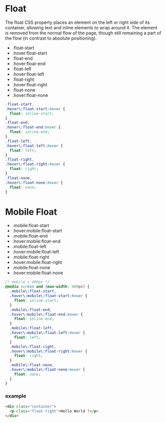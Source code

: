 # Float

The float CSS property places an element on the left or right side of its container, allowing text and inline elements to wrap around it. The element is removed from the normal flow of the page, though still remaining a part of the flow (in contrast to absolute positioning).

- .float-start
- .hover:float-start
- .float-end
- .hover:float-end
- .float-left
- .hover:float-left
- .float-right
- .hover:float-right
- .float-none
- .hover:float-none

```css
.float-start,
.hover\:float-start:hover {
  float: inline-start;
}
.float-end,
.hover\:float-end:hover {
  float: inline-end;
}
.float-left,
.hover\:float-left:hover {
  float: left;
}
.float-right,
.hover\:float-right:hover {
  float: right;
}
.float-none,
.hover\:float-none:hover {
  float: none;
}
```

# Mobile Float

- .mobile:float-start
- .hover:mobile:float-start
- .mobile:float-end
- .hover:mobile:float-end
- .mobile:float-left
- .hover:mobile:float-left
- .mobile:float-right
- .hover:mobile:float-right
- .mobile:float-none
- .hover:mobile:float-none

```css
/* mobile < 480px */
@media screen and (max-width: 480px) {
  .mobile\:float-start,
  .hover\:mobile\:float-start:hover {
    float: inline-start;
  }
  .mobile\:float-end,
  .hover\:mobile\:float-end:hover {
    float: inline-end;
  }
  .mobile\:float-left,
  .hover\:mobile\:float-left:hover {
    float: left;
  }
  .mobile\:float-right,
  .hover\:mobile\:float-right:hover {
    float: right;
  }
  .mobile\:float-none,
  .hover\:mobile\:float-none:hover {
    float: none;
  }
}
```

### example

```html
<div class="container">
  <p class="float-right">Hello World !</p>
</div>
```
